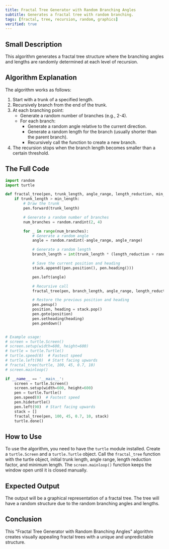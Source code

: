 ```yaml
---
title: Fractal Tree Generator with Random Branching Angles
subtitle: Generates a fractal tree with random branching.
tags: [fractal, tree, recursion, random, graphics]
verified: true
---
```


## Small Description

This algorithm generates a fractal tree structure where the branching angles and lengths are randomly determined at each level of recursion.

## Algorithm Explanation

The algorithm works as follows:

1.  Start with a trunk of a specified length.
2.  Recursively branch from the end of the trunk.
3.  At each branching point:
    *   Generate a random number of branches (e.g., 2-4).
    *   For each branch:
        *   Generate a random angle relative to the current direction.
        *   Generate a random length for the branch (usually shorter than the parent branch).
        *   Recursively call the function to create a new branch.
4.  The recursion stops when the branch length becomes smaller than a certain threshold.

## The Full Code

```python
import random
import turtle

def fractal_tree(pen, trunk_length, angle_range, length_reduction, min_length, stack):
    if trunk_length > min_length:
        # Draw the trunk
        pen.forward(trunk_length)

        # Generate a random number of branches
        num_branches = random.randint(2, 4)

        for _ in range(num_branches):
            # Generate a random angle
            angle = random.randint(-angle_range, angle_range)

            # Generate a random length
            branch_length = int(trunk_length * (length_reduction + random.uniform(-0.2, 0.2))) # Add some randomness to length reduction

            # Save the current position and heading
            stack.append((pen.position(), pen.heading()))

            pen.left(angle)

            # Recursive call
            fractal_tree(pen, branch_length, angle_range, length_reduction, min_length, stack)

            # Restore the previous position and heading
            pen.penup()
            position, heading = stack.pop()
            pen.goto(position)
            pen.setheading(heading)
            pen.pendown()


# Example usage:
# screen = turtle.Screen()
# screen.setup(width=600, height=600)
# turtle = turtle.Turtle()
# turtle.speed(0)  # Fastest speed
# turtle.left(90)  # Start facing upwards
# fractal_tree(turtle, 100, 45, 0.7, 10)
# screen.mainloop()

if __name__ == '__main__':
    screen = turtle.Screen()
    screen.setup(width=600, height=600)
    pen = turtle.Turtle()
    pen.speed(0)  # Fastest speed
    pen.hideturtle()
    pen.left(90)  # Start facing upwards
    stack = []
    fractal_tree(pen, 100, 45, 0.7, 10, stack)
    turtle.done()
```

## How to Use

To use the algorithm, you need to have the `turtle` module installed.  Create a `turtle.Screen` and a `turtle.Turtle` object.  Call the `fractal_tree` function with the turtle object, initial trunk length, angle range, length reduction factor, and minimum length.  The `screen.mainloop()` function keeps the window open until it is closed manually.

## Expected Output

The output will be a graphical representation of a fractal tree. The tree will have a random structure due to the random branching angles and lengths.

## Conclusion

This "Fractal Tree Generator with Random Branching Angles" algorithm creates visually appealing fractal trees with a unique and unpredictable structure.
